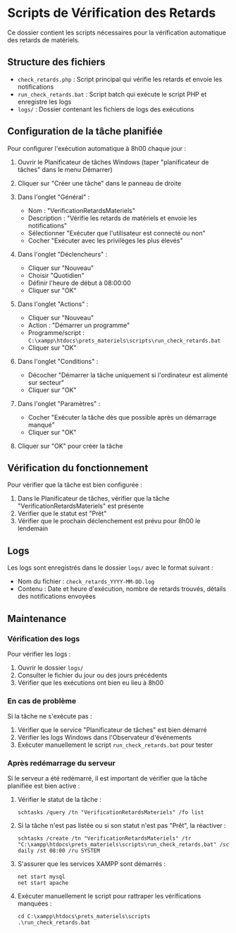 # Scripts de Vérification des Retards

Ce dossier contient les scripts nécessaires pour la vérification automatique des retards de matériels.

## Structure des fichiers

- `check_retards.php` : Script principal qui vérifie les retards et envoie les notifications
- `run_check_retards.bat` : Script batch qui exécute le script PHP et enregistre les logs
- `logs/` : Dossier contenant les fichiers de logs des exécutions

## Configuration de la tâche planifiée

Pour configurer l'exécution automatique à 8h00 chaque jour :

1. Ouvrir le Planificateur de tâches Windows (taper "planificateur de tâches" dans le menu Démarrer)
2. Cliquer sur "Créer une tâche" dans le panneau de droite
3. Dans l'onglet "Général" :
   - Nom : "VerificationRetardsMateriels"
   - Description : "Vérifie les retards de matériels et envoie les notifications"
   - Sélectionner "Exécuter que l'utilisateur est connecté ou non"
   - Cocher "Exécuter avec les privilèges les plus élevés"

4. Dans l'onglet "Déclencheurs" :
   - Cliquer sur "Nouveau"
   - Choisir "Quotidien"
   - Définir l'heure de début à 08:00:00
   - Cliquer sur "OK"

5. Dans l'onglet "Actions" :
   - Cliquer sur "Nouveau"
   - Action : "Démarrer un programme"
   - Programme/script : `C:\xampp\htdocs\prets_materiels\scripts\run_check_retards.bat`
   - Cliquer sur "OK"

6. Dans l'onglet "Conditions" :
   - Décocher "Démarrer la tâche uniquement si l'ordinateur est alimenté sur secteur"
   - Cliquer sur "OK"

7. Dans l'onglet "Paramètres" :
   - Cocher "Exécuter la tâche dès que possible après un démarrage manqué"
   - Cliquer sur "OK"

8. Cliquer sur "OK" pour créer la tâche

## Vérification du fonctionnement

Pour vérifier que la tâche est bien configurée :

1. Dans le Planificateur de tâches, vérifier que la tâche "VerificationRetardsMateriels" est présente
2. Vérifier que le statut est "Prêt"
3. Vérifier que le prochain déclenchement est prévu pour 8h00 le lendemain

## Logs

Les logs sont enregistrés dans le dossier `logs/` avec le format suivant :
- Nom du fichier : `check_retards_YYYY-MM-DD.log`
- Contenu : Date et heure d'exécution, nombre de retards trouvés, détails des notifications envoyées

## Maintenance

### Vérification des logs

Pour vérifier les logs :
1. Ouvrir le dossier `logs/`
2. Consulter le fichier du jour ou des jours précédents
3. Vérifier que les exécutions ont bien eu lieu à 8h00

### En cas de problème

Si la tâche ne s'exécute pas :
1. Vérifier que le service "Planificateur de tâches" est bien démarré
2. Vérifier les logs Windows dans l'Observateur d'événements
3. Exécuter manuellement le script `run_check_retards.bat` pour tester

### Après redémarrage du serveur

Si le serveur a été redémarré, il est important de vérifier que la tâche planifiée est bien active :

1. Vérifier le statut de la tâche :
   ```
   schtasks /query /tn "VerificationRetardsMateriels" /fo list
   ```

2. Si la tâche n'est pas listée ou si son statut n'est pas "Prêt", la réactiver :
   ```
   schtasks /create /tn "VerificationRetardsMateriels" /tr "C:\xampp\htdocs\prets_materiels\scripts\run_check_retards.bat" /sc daily /st 08:00 /ru SYSTEM
   ```

3. S'assurer que les services XAMPP sont démarrés :
   ```
   net start mysql
   net start apache
   ```

4. Exécuter manuellement le script pour rattraper les vérifications manquées :
   ```
   cd C:\xampp\htdocs\prets_materiels\scripts
   .\run_check_retards.bat
   ``` 